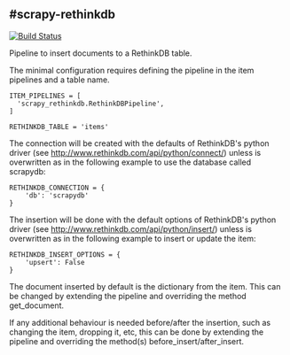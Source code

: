 #scrapy-rethinkdb
--------------------
[![Build Status](https://travis-ci.org/sprij/scrapy-rethinkdb.png)](https://travis-ci.org/sprij/scrapy-rethinkdb)

Pipeline to insert documents to a RethinkDB table.

The minimal configuration requires defining the pipeline in the item pipelines
and a table name.

    ITEM_PIPELINES = [
      'scrapy_rethinkdb.RethinkDBPipeline',
    ]

    RETHINKDB_TABLE = 'items'

The connection will be created with the defaults of RethinkDB's python
driver (see http://www.rethinkdb.com/api/python/connect/) unless is
overwritten as in the following example to use the database called scrapydb:

    RETHINKDB_CONNECTION = {
        'db': 'scrapydb'
    }

The insertion will be done with the default options of RethinkDB's python
driver (see http://www.rethinkdb.com/api/python/insert/) unless is
overwritten as in the following example to insert or update the item:

    RETHINKDB_INSERT_OPTIONS = {
        'upsert': False
    }

The document inserted by default is the dictionary from the item. This can be
changed by extending the pipeline and overriding the method get_document.

If any additional behaviour is needed before/after the insertion, such as
changing the item, dropping it, etc, this can be done by extending the pipeline
and overriding the method(s) before_insert/after_insert.
